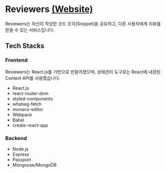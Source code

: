 # Reviewers [(Website)](http://206.189.38.40:3030)

Reviewers는 자신이 작성한 코드 조각(Snippet)을 공유하고, 다른 사용자에게 리뷰를 받을 수 있는 서비스입니다.

## Tech Stacks

### Frontend

Reviewers는 React.js를 기반으로 만들어졌으며, 상태관리 도구로는 React에 내장된 Context API를 사용했습니다. 

- React.js
- react-router-dom
- styled-components
- whatwg-fetch
- monaco-editor
- Webpack
- Babel
- create-react-app

### Backend

- Node.js
- Express
- Passport
- Mongoose/MongoDB
